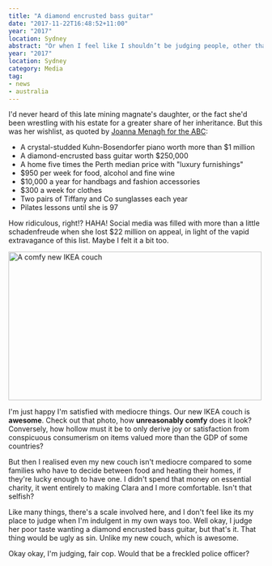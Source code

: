 ```yaml
---
title: "A diamond encrusted bass guitar"
date: "2017-11-22T16:48:52+11:00"
year: "2017"
location: Sydney
abstract: "Or when I feel like I shouldn’t be judging people, other than for their poor taste!"
year: "2017"
location: Sydney
category: Media
tag:
- news
- australia
---
```

I'd never heard of this late mining magnate's daughter, or the fact she'd been wrestling with his estate for a greater share of her inheritance. But this was her wishlist, as quoted by [Joanna Menagh for the ABC]\:

* A crystal-studded Kuhn-Bosendorfer piano worth more than $1 million
* A diamond-encrusted bass guitar worth $250,000
* A home five times the Perth median price with "luxury furnishings"
* $950 per week for food, alcohol and fine wine
* $10,000 a year for handbags and fashion accessories
* $300 a week for clothes
* Two pairs of Tiffany and Co sunglasses each year
* Pilates lessons until she is 97

How ridiculous, right!? HAHA! Social media was filled with more than a little schadenfreude when she lost $22 million on appeal, in light of the vapid extravagance of this list. Maybe I felt it a bit too.

<p><img src="https://rubenerd.com/files/2017/ikea-couch@1x.jpg" srcset="https://rubenerd.com/files/2017/ikea-couch@1x.jpg 1x, https://rubenerd.com/files/2017/ikea-couch@2x.jpg 2x" alt="A comfy new IKEA couch" style="height:293px; width:500px" /></p>

I'm just happy I'm satisfied with mediocre things. Our new IKEA couch is **awesome**. Check out that photo, how **unreasonably comfy** does it look? Conversely, how hollow must it be to only derive joy or satisfaction from conspicuous consumerism on items valued more than the GDP of some countries? 

But then I realised even my new couch isn't mediocre compared to some families who have to decide between food and heating their homes, if they're lucky enough to have one. I didn't spend that money on essential charity, it went entirely to making Clara and I more comfortable. Isn't that selfish?

Like many things, there's a scale involved here, and I don't feel like its my place to judge when I'm indulgent in my own ways too. Well okay, I judge her poor taste wanting a diamond encrusted bass guitar, but that's it. That thing would be ugly as sin. Unlike my new couch, which is awesome.

Okay okay, I'm judging, fair cop. Would that be a freckled police officer?

[Joanna Menagh for the ABC]: http://www.abc.net.au/news/2017-11-22/olivia-mead-daughter-of-michael-wright-has-inheritance-slashed/9179628

